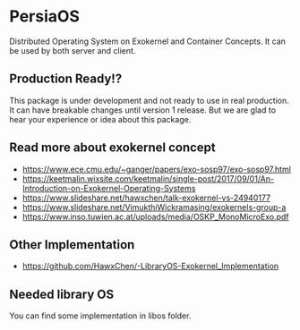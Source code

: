 # PersiaOS
Distributed Operating System on Exokernel and Container Concepts.
It can be used by both server and client.

## Production Ready!?
This package is under development and not ready to use in real production. It can have breakable changes until version 1 release.
But we are glad to hear your experience or idea about this package.


## Read more about exokernel concept
- https://www.ece.cmu.edu/~ganger/papers/exo-sosp97/exo-sosp97.html
- https://keetmalin.wixsite.com/keetmalin/single-post/2017/09/01/An-Introduction-on-Exokernel-Operating-Systems
- https://www.slideshare.net/hawxchen/talk-exokernel-vs-24940177
- https://www.slideshare.net/VimukthiWickramasing/exokernels-group-a
- https://www.inso.tuwien.ac.at/uploads/media/OSKP_MonoMicroExo.pdf

## Other Implementation
- https://github.com/HawxChen/-LibraryOS-Exokernel_Implementation

## Needed library OS
You can find some implementation in libos folder.